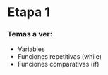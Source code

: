 # Etapa 1

### Temas a ver:

* Variables
* Funciones repetitivas (while)
* Funciones comparativas (if)
